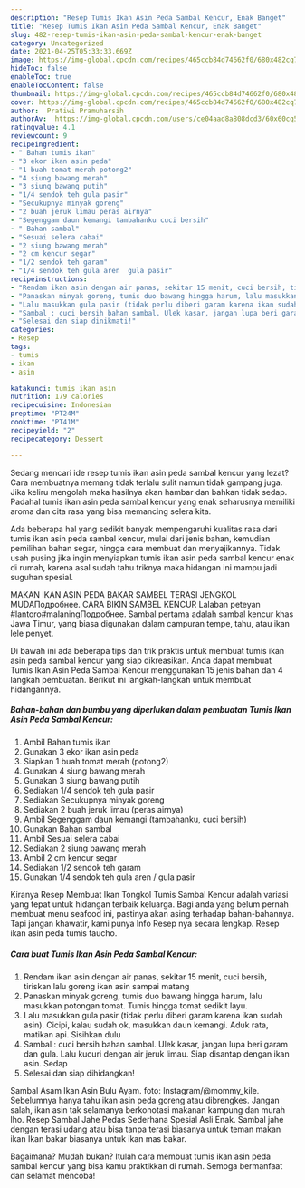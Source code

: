 ```yaml
---
description: "Resep Tumis Ikan Asin Peda Sambal Kencur, Enak Banget"
title: "Resep Tumis Ikan Asin Peda Sambal Kencur, Enak Banget"
slug: 482-resep-tumis-ikan-asin-peda-sambal-kencur-enak-banget
category: Uncategorized
date: 2021-04-25T05:33:33.669Z
image: https://img-global.cpcdn.com/recipes/465ccb84d74662f0/680x482cq70/tumis-ikan-asin-peda-sambal-kencur-foto-resep-utama.jpg
hideToc: false
enableToc: true
enableTocContent: false
thumbnail: https://img-global.cpcdn.com/recipes/465ccb84d74662f0/680x482cq70/tumis-ikan-asin-peda-sambal-kencur-foto-resep-utama.jpg
cover: https://img-global.cpcdn.com/recipes/465ccb84d74662f0/680x482cq70/tumis-ikan-asin-peda-sambal-kencur-foto-resep-utama.jpg
author:  Pratiwi Pramuharsih
authorAv:  https://img-global.cpcdn.com/users/ce04aad8a808dcd3/60x60cq50/avatar.jpg
ratingvalue: 4.1
reviewcount: 9
recipeingredient:
- " Bahan tumis ikan"
- "3 ekor ikan asin peda"
- "1 buah tomat merah potong2"
- "4 siung bawang merah"
- "3 siung bawang putih"
- "1/4 sendok teh gula pasir"
- "Secukupnya minyak goreng"
- "2 buah jeruk limau peras airnya"
- "Segenggam daun kemangi tambahanku cuci bersih"
- " Bahan sambal"
- "Sesuai selera cabai"
- "2 siung bawang merah"
- "2 cm kencur segar"
- "1/2 sendok teh garam"
- "1/4 sendok teh gula aren  gula pasir"
recipeinstructions:
- "Rendam ikan asin dengan air panas, sekitar 15 menit, cuci bersih, tiriskan lalu goreng ikan asin sampai matang"
- "Panaskan minyak goreng, tumis duo bawang hingga harum, lalu masukkan potongan tomat. Tumis hingga tomat sedikit layu."
- "Lalu masukkan gula pasir (tidak perlu diberi garam karena ikan sudah asin). Cicipi, kalau sudah ok, masukkan daun kemangi. Aduk rata, matikan api. Sisihkan dulu"
- "Sambal : cuci bersih bahan sambal. Ulek kasar, jangan lupa beri garam dan gula. Lalu kucuri dengan air jeruk limau. Siap disantap dengan ikan asin. Sedap"
- "Selesai dan siap dinikmati!"
categories:
- Resep
tags:
- tumis
- ikan
- asin

katakunci: tumis ikan asin 
nutrition: 179 calories
recipecuisine: Indonesian
preptime: "PT24M"
cooktime: "PT41M"
recipeyield: "2"
recipecategory: Dessert

---
```



Sedang mencari ide resep tumis ikan asin peda sambal kencur yang lezat? Cara membuatnya memang tidak terlalu sulit namun tidak gampang juga. Jika keliru mengolah maka hasilnya akan hambar dan bahkan tidak sedap. Padahal tumis ikan asin peda sambal kencur yang enak seharusnya memiliki aroma dan cita rasa yang bisa memancing selera kita.


Ada beberapa hal yang sedikit banyak mempengaruhi kualitas rasa dari tumis ikan asin peda sambal kencur, mulai dari jenis bahan, kemudian pemilihan bahan segar, hingga cara membuat dan menyajikannya. Tidak usah pusing jika ingin menyiapkan tumis ikan asin peda sambal kencur enak di rumah, karena asal sudah tahu triknya maka hidangan ini mampu jadi suguhan spesial.

MAKAN IKAN ASIN PEDA BAKAR SAMBEL TERASI JENGKOL MUDAПодробнее. CARA BIKIN SAMBEL KENCUR Lalaban peteyan #lantoro#malaningПодробнее. Sambal pertama adalah sambal kencur khas Jawa Timur, yang biasa digunakan dalam campuran tempe, tahu, atau ikan lele penyet.


Di bawah ini ada beberapa tips dan trik praktis untuk membuat tumis ikan asin peda sambal kencur yang siap dikreasikan. Anda dapat membuat Tumis Ikan Asin Peda Sambal Kencur menggunakan 15 jenis bahan dan 4 langkah pembuatan. Berikut ini langkah-langkah untuk membuat hidangannya.

<!--inarticleads1-->

##### Bahan-bahan dan bumbu yang diperlukan dalam pembuatan Tumis Ikan Asin Peda Sambal Kencur:

1. Ambil  Bahan tumis ikan
1. Gunakan 3 ekor ikan asin peda
1. Siapkan 1 buah tomat merah (potong2)
1. Gunakan 4 siung bawang merah
1. Gunakan 3 siung bawang putih
1. Sediakan 1/4 sendok teh gula pasir
1. Sediakan Secukupnya minyak goreng
1. Sediakan 2 buah jeruk limau (peras airnya)
1. Ambil Segenggam daun kemangi (tambahanku, cuci bersih)
1. Gunakan  Bahan sambal
1. Ambil Sesuai selera cabai
1. Sediakan 2 siung bawang merah
1. Ambil 2 cm kencur segar
1. Sediakan 1/2 sendok teh garam
1. Gunakan 1/4 sendok teh gula aren / gula pasir


Kiranya Resep Membuat Ikan Tongkol Tumis Sambal Kencur adalah variasi yang tepat untuk hidangan terbaik keluarga. Bagi anda yang belum pernah membuat menu seafood ini, pastinya akan asing terhadap bahan-bahannya. Tapi jangan khawatir, kami punya Info Resep nya secara lengkap. Resep ikan asin peda tumis taucho. 

<!--inarticleads2-->

##### Cara buat Tumis Ikan Asin Peda Sambal Kencur:

1. Rendam ikan asin dengan air panas, sekitar 15 menit, cuci bersih, tiriskan lalu goreng ikan asin sampai matang
1. Panaskan minyak goreng, tumis duo bawang hingga harum, lalu masukkan potongan tomat. Tumis hingga tomat sedikit layu.
1. Lalu masukkan gula pasir (tidak perlu diberi garam karena ikan sudah asin). Cicipi, kalau sudah ok, masukkan daun kemangi. Aduk rata, matikan api. Sisihkan dulu
1. Sambal : cuci bersih bahan sambal. Ulek kasar, jangan lupa beri garam dan gula. Lalu kucuri dengan air jeruk limau. Siap disantap dengan ikan asin. Sedap
1. Selesai dan siap dihidangkan!

Sambal Asam Ikan Asin Bulu Ayam. foto: Instagram/@mommy_kile. Sebelumnya hanya tahu ikan asin peda goreng atau dibrengkes. Jangan salah, ikan asin tak selamanya berkonotasi makanan kampung dan murah lho. Resep Sambal Jahe Pedas Sederhana Spesial Asli Enak. Sambal jahe dengan terasi udang atau bisa tanpa terasi biasanya untuk teman makan ikan Ikan bakar biasanya untuk ikan mas bakar. 

Bagaimana? Mudah bukan? Itulah cara membuat tumis ikan asin peda sambal kencur yang bisa kamu praktikkan di rumah. Semoga bermanfaat dan selamat mencoba!

